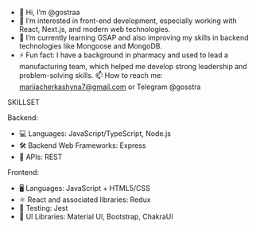 - 👋 Hi, I’m @gostraa
- 👀 I’m interested in front-end development, especially working with React, Next.js, and modern web technologies.
- 🌱 I’m currently learning GSAP and also improving my skills in backend technologies like Mongoose and MongoDB.
- ⚡  Fun fact: I have a background in pharmacy and used to lead a manufacturing team, which helped me develop strong leadership and problem-solving skills.
📫 How to reach me: mariiacherkashyna7@gmail.com or Telegram @gosstra

SKILLSET

Backend:
- 💻 Languages: JavaScript/TypeScript, Node.js
- 🛠 Backend Web Frameworks: Express
- 🔗 APIs: REST

Frontend:
- 🖥 Languages: JavaScript + HTML5/CSS
- ⚛️ React and associated libraries: Redux
- 🧪 Testing: Jest
- 🎨 UI Libraries: Material UI, Bootstrap, ChakraUI
